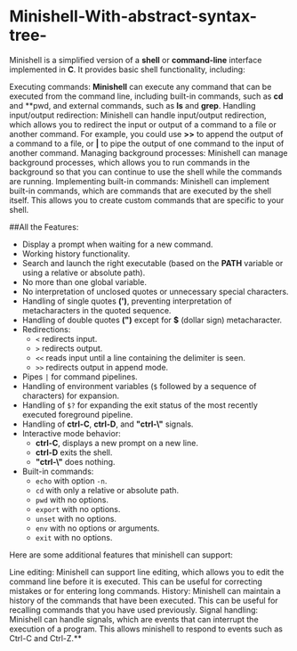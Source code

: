 # Minishell-With-abstract-syntax-tree-

Minishell is a simplified version of a **shell** or **command-line** interface implemented in **C**. It provides basic shell functionality, including:

Executing commands: **Minishell** can execute any command that can be executed from the command line, including built-in commands, such as **cd** and **pwd, and external commands, such as **ls** and **grep**.
Handling input/output redirection: Minishell can handle input/output redirection, which allows you to redirect the input or output of a command to a file or another command. For example, you could use **>>** to append the output of a command to a file, or **|** to pipe the output of one command to the input of another command.
Managing background processes: Minishell can manage background processes, which allows you to run commands in the background so that you can continue to use the shell while the commands are running.
Implementing built-in commands: Minishell can implement built-in commands, which are commands that are executed by the shell itself. This allows you to create custom commands that are specific to your shell.

##All the Features:

- Display a prompt when waiting for a new command.
- Working history functionality.
- Search and launch the right executable (based on the **PATH** variable or using a relative or absolute path).
- No more than one global variable.
- No interpretation of unclosed quotes or unnecessary special characters.
- Handling of single quotes **(')**, preventing interpretation of metacharacters in the quoted sequence.
- Handling of double quotes **(")** except for **$** (dollar sign) metacharacter.
- Redirections:
  - `<` redirects input.
  - `>` redirects output.
  - `<<` reads input until a line containing the delimiter is seen.
  - `>>` redirects output in append mode.
- Pipes `|` for command pipelines.
- Handling of environment variables (`$` followed by a sequence of characters) for expansion.
- Handling of `$?` for expanding the exit status of the most recently executed foreground pipeline.
- Handling of **ctrl-C**, **ctrl-D**, and **"ctrl-\\"** signals.
- Interactive mode behavior:
  - **ctrl-C**, displays a new prompt on a new line.
  - **ctrl-D** exits the shell.
  - **"ctrl-\\"** does nothing.
- Built-in commands:
  - `echo` with option `-n`.
  - `cd` with only a relative or absolute path.
  - `pwd` with no options.
  - `export` with no options.
  - `unset` with no options.
  - `env` with no options or arguments.
  - `exit` with no options.


Here are some additional features that minishell can support:

Line editing: Minishell can support line editing, which allows you to edit the command line before it is executed. This can be useful for correcting mistakes or for entering long commands.
History: Minishell can maintain a history of the commands that have been executed. This can be useful for recalling commands that you have used previously.
Signal handling: Minishell can handle signals, which are events that can interrupt the execution of a program. This allows minishell to respond to events such as Ctrl-C and Ctrl-Z.**
